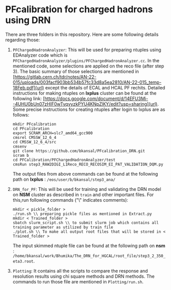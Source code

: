 # PFcalibration for charged hadrons using DRN
There are three folders in this repository. Here are some following details regarding those:
1. ```PFChargedHadronAnalyzer```: This will be used for preparing ntuples using EDAnalyzer code which is ```PFChargedHadronAnalyzer/plugins/PFChargedHadronAnalyzer.cc```. In the mentioned code, some selections are applied on the reco file (after step 3). The basic summary of those selections are mentioned in [https://gitlab.cern.ch/tdr/notes/AN-22-015/uploads/003facf903bb534b57fc33d8a5ea2810/AN-22-015_temp-18Feb.pdf](url) except the details of ECAL and HCAL PF rechits.
   Detailed instructions for making ntuples on **lxplus** cluster can be found at the following link: [https://docs.google.com/document/d/14EFU3Mi--4UHU0bUn07zHIF0wTyqvyzkPYU4KNpZlKY/edit?usp=sharing](url). Some precise instructions for creating ntuples after login to lxplus are as follows:
   ```
   mkdir PFcalibration
   cd PFcalibration
   export SCRAM_ARCH=slc7_amd64_gcc900
   cmsrel CMSSW_12_6_4
   cd CMSSW_12_6_4/src
   cmsenv
   git clone https://github.com/bkansal/PFcalibration_DRN.git
   scram b
   cd PFCalibration/PFChargedHadronAnalyzer/test
   cmsRun step3_RAW2DIGI_L1Reco_RECO_RECOSIM_EI_PAT_VALIDATION_DQM.py
   ```
   The output files from above commands can be found at the following path on **lxplus** : ```/eos/user/b/bkansal/step3_ana/```
   
3. ```DRN_for_PF```: This will be used for training and validating the DRN model on **NSM** cluster as described in ```train``` and other important files. For this,run following commands ("\\\" indicates comments):
    ```
    mkdir < pickle_folder > 
    ./run.sh \\ preparing pickle files as mentioned in Extract.py
    mkdir < Trained_folder >
    sbatch slurm_script.sh \\ to submit slurm job which contains all training parameter as utilized by train file
    ./plot.sh \\ To make all output root files that will be stored in < Trained_folder >
    ```
    The input skimmed ntuple file can be found at the following path on **nsm** : ```/home/bkansal/work/Bhumika/The_DRN_for_HGCAL/root_file/step3_2_350_eta3.root```.
   
5. ```Plotting```: It contains all the scripts to compare the response and resolution results using chi square methods and DRN methods. The commands to run those file are mentioned in ```Plotting/run.sh```.

